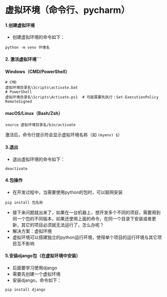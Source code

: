 # 虚拟环境（命令行、pycharm）

#### 1.创建虚拟环境

- 创建虚拟环境的命令如下：

```
python -m venv 环境名
```
#### **2. 激活虚拟环境**```
#### Windows（CMD/PowerShell）
```
# CMD
虚拟环境目录名\Scripts\activate.bat
# PowerShell
虚拟环境目录名\Scripts\Activate.ps1  # 可能需要先执行：Set-ExecutionPolicy RemoteSigned
```
 #### **macOS/Linux（Bash/Zsh**）

```
source 虚拟环境目录名/bin/activate
```

激活后，命令行提示符会显示虚拟环境名称（如 `(myenv) $`）
#### 3.退出

- 退出虚拟环境的命令如下：
```
deactivate
```
#### 4.包操作

- 在开发过程中，当需要使用python的包时，可以联网安装
```
pip install 包名称
```
- 接下来问题就出来了，如果在一台机器上，想开发多个不同的项目，需要用到同一个包的不同版本，如果还使用上面的命令，在同一个目录下安装或者更新，其它的项目必须就无法运行了，怎么办呢？
- 解决方案：虚拟环境
- 虚拟环境可以搭建独立的python运行环境，使得单个项目的运行环境与其它项目互不影响
#### 5.安装django包（在虚拟环境中安装）

- 后面要学习使用django
- 需要先创建一个虚拟环境
- 安装django，命令如下：

```
pip install django
```